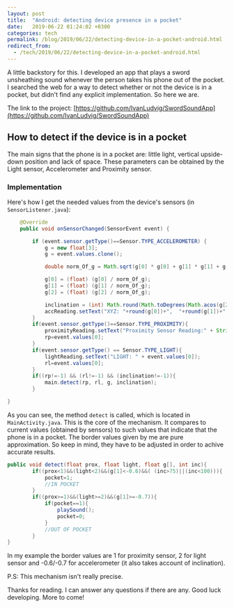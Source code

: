 ```yaml
---
layout: post
title:  "Android: detecting device presence in a pocket"
date:   2019-06-22 01:24:02 +0300
categories: tech
permalink: /blog/2019/06/22/detecting-device-in-a-pocket-android.html
redirect_from:
  - /tech/2019/06/22/detecting-device-in-a-pocket-android.html
---
```


A little backstory for this. I developed an app that plays a sword unsheathing sound whenever the person takes his phone out of the pocket. I searched the web for a way to detect whether or not the device is in a pocket, but didn't find any explicit implementation. So here we are.

The link to the project: [https://github.com/IvanLudvig/SwordSoundApp](https://github.com/IvanLudvig/SwordSoundApp)

## How to detect if the device is in a pocket

The main signs that the phone is in a pocket are: little light, vertical upside-down position and lack of space.
These parameters can be obtained by the Light sensor, Accelerometer and Proximity sensor.

### Implementation

Here's how I get the needed values from the device's sensors (in `SensorListener.java`):

```java
    @Override
    public void onSensorChanged(SensorEvent event) {

        if (event.sensor.getType()==Sensor.TYPE_ACCELEROMETER) {
            g = new float[3];
            g = event.values.clone();

            double norm_Of_g = Math.sqrt(g[0] * g[0] + g[1] * g[1] + g[2] * g[2]);

            g[0] = (float) (g[0] / norm_Of_g);
            g[1] = (float) (g[1] / norm_Of_g);
            g[2] = (float) (g[2] / norm_Of_g);

            inclination = (int) Math.round(Math.toDegrees(Math.acos(g[2])));
            accReading.setText("XYZ: "+round(g[0])+",  "+round(g[1])+",  "+round(g[2])+"  inc: "+inclination);
        }
        if(event.sensor.getType()==Sensor.TYPE_PROXIMITY){
            proximityReading.setText("Proximity Sensor Reading:" + String.valueOf(event.values[0]));
            rp=event.values[0];
        }
        if(event.sensor.getType() == Sensor.TYPE_LIGHT){
            lightReading.setText("LIGHT: " + event.values[0]);
            rl=event.values[0];
        }
        if((rp!=-1) && (rl!=-1) && (inclination!=-1)){
            main.detect(rp, rl, g, inclination);
        }

}
```


As you can see, the method `detect` is called, which is located in `MainActivity.java`. This is the core of the mechanism.
It compares to current values (obtained by sensors) to such values that indicate that the phone is in a pocket. The border values given by me are pure approximation. So keep in mind, they have to be adjusted in order to achive accurate results.

```java
public void detect(float prox, float light, float g[], int inc){
        if((prox<1)&&(light<2)&&(g[1]<-0.6)&&( (inc>75)||(inc<100))){
            pocket=1;
            //IN POCKET
        }
        if((prox>=1)&&(light>=2)&&(g[1]>=-0.7)){
            if(pocket==1){
                playSound();
                pocket=0;
            }
            //OUT OF POCKET
        }
}
```


In my example the border values are 1 for proximity sensor, 2 for light sensor and -0.6/-0.7 for accelerometer (it also takes account of inclination).

P.S: This mechanism isn't really precise.



Thanks for reading. I can answer any questions if there are any. Good luck developing. More to come! 

